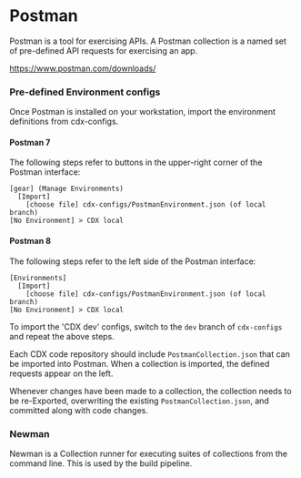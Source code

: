 # Postman

Postman is a tool for exercising APIs.
A Postman collection is a named set of pre-defined API requests for exercising an app.

https://www.postman.com/downloads/

### Pre-defined Environment configs

Once Postman is installed on your workstation, import the environment definitions from cdx-configs.

#### Postman 7

The following steps refer to buttons in the upper-right corner of the Postman interface:

    [gear] (Manage Environments)
      [Import]
        [choose file] cdx-configs/PostmanEnvironment.json (of local branch)
    [No Environment] > CDX local

#### Postman 8

The following steps refer to the left side of the Postman interface:

    [Environments]
      [Import]
        [choose file] cdx-configs/PostmanEnvironment.json (of local branch)
    [No Environment] > CDX local

To import the 'CDX dev' configs, switch to the `dev` branch of `cdx-configs` and repeat the above steps.

Each CDX code repository should include `PostmanCollection.json` that can be imported into Postman.
When a collection is imported, the defined requests appear on the left.

Whenever changes have been made to a collection,
  the collection needs to be re-Exported, overwriting the existing `PostmanCollection.json`,
  and committed along with code changes.

### Newman

Newman is a Collection runner for executing suites of collections from the command line.
This is used by the build pipeline.
